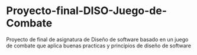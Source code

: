 # Proyecto-final-DISO-Juego-de-Combate
Proyecto de final de asignatura de Diseño de software basado en un juego de combate que aplica buenas practicas y principios de diseño de software 

